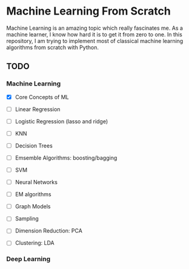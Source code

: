 # Machine Learning From Scratch
Machine Learning is an amazing topic which really fascinates me. As a machine learner, I know how hard it is to get it from zero to one. In this repository, I am trying to implement most of classical machine learning algorithms from scratch with Python. 

## TODO

### Machine Learning

- [x] Core Concepts of ML

- [ ] Linear Regression

- [ ] Logistic Regression (lasso and ridge)

- [ ] KNN

- [ ] Decision Trees

- [ ] Emsemble Algorithms: boosting/bagging

- [ ] SVM

- [ ] Neural Networks

- [ ] EM algorithms

- [ ] Graph Models

- [ ] Sampling

- [ ] Dimension Reduction: PCA

- [ ] Clustering: LDA

### Deep Learning

